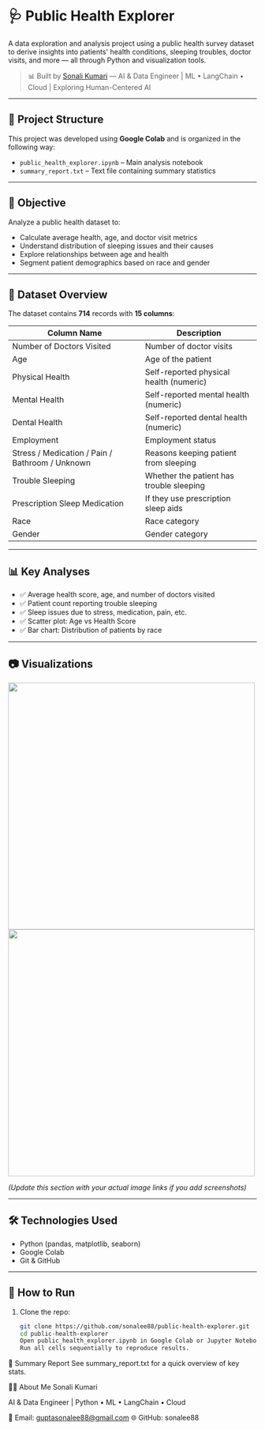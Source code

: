 # 🩺 Public Health Explorer

A data exploration and analysis project using a public health survey dataset to derive insights into patients' health conditions, sleeping troubles, doctor visits, and more — all through Python and visualization tools.

> 📊 Built by [Sonali Kumari](https://github.com/sonalee88) — AI & Data Engineer | ML • LangChain • Cloud | Exploring Human-Centered AI

---

## 📁 Project Structure

This project was developed using **Google Colab** and is organized in the following way:

- `public_health_explorer.ipynb` – Main analysis notebook
- `summary_report.txt` – Text file containing summary statistics

---

## 📌 Objective

Analyze a public health dataset to:

- Calculate average health, age, and doctor visit metrics
- Understand distribution of sleeping issues and their causes
- Explore relationships between age and health
- Segment patient demographics based on race and gender

---

## 🧪 Dataset Overview

The dataset contains **714** records with **15 columns**:

| Column Name                                      | Description                                  |
|--------------------------------------------------|----------------------------------------------|
| Number of Doctors Visited                        | Number of doctor visits                      |
| Age                                              | Age of the patient                           |
| Physical Health                                  | Self-reported physical health (numeric)      |
| Mental Health                                    | Self-reported mental health (numeric)        |
| Dental Health                                    | Self-reported dental health (numeric)        |
| Employment                                       | Employment status                            |
| Stress / Medication / Pain / Bathroom / Unknown  | Reasons keeping patient from sleeping        |
| Trouble Sleeping                                 | Whether the patient has trouble sleeping     |
| Prescription Sleep Medication                    | If they use prescription sleep aids          |
| Race                                             | Race category                                |
| Gender                                           | Gender category                              |

---

## 📊 Key Analyses

- ✅ Average health score, age, and number of doctors visited
- ✅ Patient count reporting trouble sleeping
- ✅ Sleep issues due to stress, medication, pain, etc.
- ✅ Scatter plot: Age vs Health Score
- ✅ Bar chart: Distribution of patients by race

---

## 📷 Visualizations

<img src="https://github.com/sonalee88/public-health-explorer/blob/main/assets/age_vs_health.png" width="500">
<img src="https://github.com/sonalee88/public-health-explorer/blob/main/assets/race_distribution.png" width="500">

*(Update this section with your actual image links if you add screenshots)*

---

## 🛠️ Technologies Used

- Python (pandas, matplotlib, seaborn)
- Google Colab
- Git & GitHub

---

## 📝 How to Run

1. Clone the repo:
   ```bash
   git clone https://github.com/sonalee88/public-health-explorer.git
   cd public-health-explorer
   Open public_health_explorer.ipynb in Google Colab or Jupyter Notebook.
   Run all cells sequentially to reproduce results.

📄 Summary Report
See summary_report.txt for a quick overview of key stats.

🙋‍♀️ About Me
Sonali Kumari


AI & Data Engineer | Python • ML • LangChain • Cloud


💌 Email: guptasonalee88@gmail.com
🌐 GitHub: sonalee88


